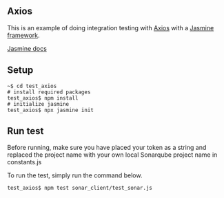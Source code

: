 ## Axios

This is an example of doing integration testing with [Axios](https://github.com/axios/axios)
with a [Jasmine framework](https://github.com/jasmine/jasmine).

[Jasmine docs](https://jasmine.github.io/)

## Setup

```shell
~$ cd test_axios
# install required packages
test_axios$ npm install
# initialize jasmine
test_axios$ npx jasmine init
```

## Run test

Before running, make sure you have placed your token as a string and replaced the project name with your own local Sonarqube project name in constants.js

To run the test, simply run the command below.

```shell
test_axios$ npm test sonar_client/test_sonar.js
```
